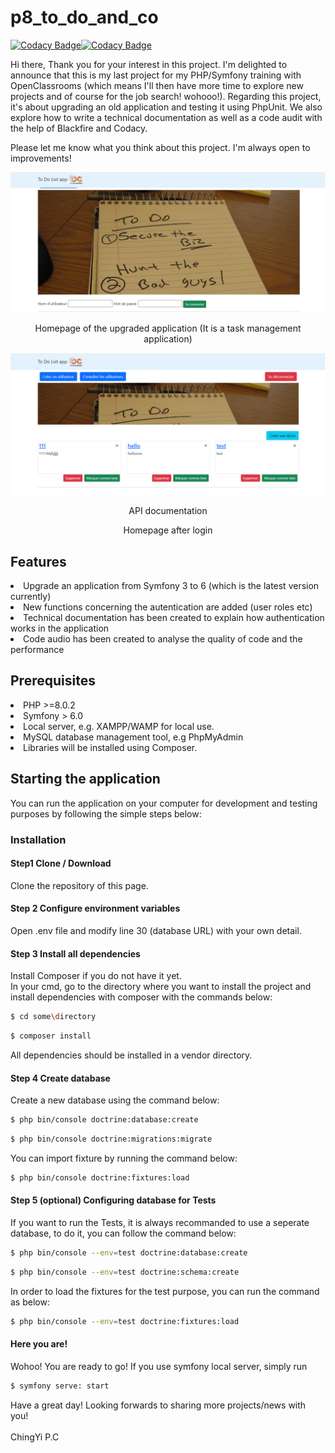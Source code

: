 # p8_to_do_and_co
[![Codacy Badge](https://app.codacy.com/project/badge/Grade/31f12f4a1fc642259fe505426b60394b)](https://www.codacy.com/gh/JENNYPCHEN/p8_to_do_and_co/dashboard?utm_source=github.com&amp;utm_medium=referral&amp;utm_content=JENNYPCHEN/p8_to_do_and_co&amp;utm_campaign=Badge_Grade)[![Codacy Badge](https://app.codacy.com/project/badge/Coverage/31f12f4a1fc642259fe505426b60394b)](https://www.codacy.com/gh/JENNYPCHEN/p8_to_do_and_co/dashboard?utm_source=github.com&utm_medium=referral&utm_content=JENNYPCHEN/p8_to_do_and_co&utm_campaign=Badge_Coverage)

Hi there, 
Thank you for your interest in this project. I'm delighted to announce that this is my last project for my PHP/Symfony training with OpenClassrooms (which means I'll then have more time to explore new projects and of course for the job search! wohooo!). Regarding this project, it's about upgrading an old application and testing it using PhpUnit. We also explore how to write a technical documentation as well as a code audit with the help of Blackfire and Codacy.

Please let me know what you think about this project. I'm always open to improvements!

![project8pic1](https://github.com/JENNYPCHEN/p8_to_do_and_co/blob/main/Picture1.png)

<p align="center">Homepage of the upgraded application (It is a task management application)</p>

![projectpic1](https://github.com/JENNYPCHEN/p8_to_do_and_co/blob/main/Picture2.png)
<p align="center">API documentation</p>

<p align="center">Homepage after login </p>

<h2>Features</h2>
<li>Upgrade an application from Symfony 3 to 6 (which is the latest version currently)<br></li>
<li>New functions concerning the autentication are added (user roles etc) <br></li>
<li>Technical documentation has been created to explain how authentication works in the application <br></li>
<li>Code audio has been created to analyse the quality of code and the performance <br></li>


<h2>Prerequisites</h2>

<li>PHP >=8.0.2<br></li>
<li>Symfony > 6.0 <br></li>
<li>Local server, e.g. XAMPP/WAMP for local use.<br></li>
<li>MySQL database management tool, e.g PhpMyAdmin<br></li>
<li>Libraries will be installed using Composer.<br></li>

<h2>Starting the application</h2>
You can run the application on your computer for development and testing purposes by following the simple steps below:<br>

<h3>Installation</h3>
<h4>Step1 Clone / Download</h4>
Clone the repository of this page.

<h4>Step 2 Configure environment variables</h4>
Open .env file and modify line 30 (database URL) with your own detail.

<h4>Step 3 Install all dependencies</h4>
Install Composer if you do not have it yet. </br>
In your cmd, go to the directory where you want to install the project and install dependencies with composer with the commands below:</br>

``` bash
$ cd some\directory
```

``` bash
$ composer install
```
All dependencies should be installed in a vendor directory.

<h4>Step 4 Create database</h4>
Create a new database using the command below:<br>

``` bash
$ php bin/console doctrine:database:create
```

``` bash
$ php bin/console doctrine:migrations:migrate
```
You can import fixture by running the command below:<br>

``` bash
$ php bin/console doctrine:fixtures:load
```
<h4>Step 5 (optional) Configuring database for Tests</h4>
If you want to run the Tests, it is always recommanded to use a seperate database, to do it, you can follow the command below: <br>

``` bash
$ php bin/console --env=test doctrine:database:create
```

``` bash
$ php bin/console --env=test doctrine:schema:create
```
In order to load the fixtures for the test purpose, you can run the command as below:<br>

``` bash
$ php bin/console --env=test doctrine:fixtures:load
```
<h4>Here you are!</h4>
Wohoo! You are ready to go! If you use symfony local server, simply run </br>

``` bash
$ symfony serve: start
```

Have a great day! Looking forwards to sharing more projects/news with you!</br></br>
ChingYi P.C
